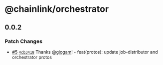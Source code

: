 # @chainlink/orchestrator

## 0.0.2

### Patch Changes

- [#5](https://github.com/smartcontractkit/chainlink-protos/pull/5) [`4cb3418`](https://github.com/smartcontractkit/chainlink-protos/commit/4cb341887f159095f98aaf7ba59f540f612b3ade) Thanks [@giogam](https://github.com/giogam)! - feat(protos): update job-distributor and orchestrator protos

